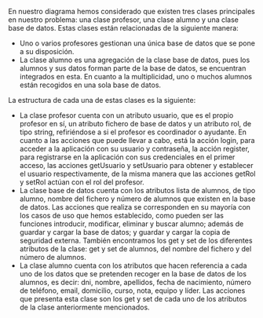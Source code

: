 En nuestro diagrama hemos considerado que existen tres clases principales en nuestro problema: una clase profesor, una clase alumno y una clase base de datos.
Estas clases están relacionadas de la siguiente manera: 
* Uno o varios profesores gestionan una única base de datos que se pone a su disposición. 
* La clase alumno es una agregación de la clase base de datos, pues los alumnos y sus datos forman parte de la base de datos, se encuentran integrados en esta. En cuanto a la multiplicidad, uno o muchos alumnos están recogidos en una sola base de datos.

La estructura de cada una de estas clases es la siguiente:
* La clase profesor cuenta con un atributo usuario, que es el propio profesor en sí, un atributo fichero de base de datos y un atributo rol, de tipo string, refiriéndose a si el profesor es coordinador o ayudante. En cuanto a las acciones que puede llevar a cabo, está la acción login, para acceder a la aplicación con su usuario y contraseña, la acción register, para registrarse en la aplicación con sus credenciales en el primer acceso, las acciones getUsuario y setUsuario para obtener y establecer el usuario respectivamente, de la misma manera que las acciones getRol y setRol actúan con el rol del profesor.
* La clase base de datos cuenta con los atributos lista de alumnos, de tipo alumno, nombre del fichero y número de alumnos que existen en la base de datos. Las acciones que realiza se corresponden en su mayoría con los casos de uso que hemos establecido, como pueden ser las funciones introducir, modificar, eliminar y buscar alumno; además de guardar y cargar la base de datos; y guardar y cargar la copia de seguridad externa. También encontramos los get y set de los diferentes atributos de la clase: get y set de alumnos, del nombre del fichero y del número de alumnos.
* La clase alumno cuenta con los atributos que hacen referencia a cada uno de los datos que se pretenden recoger en la base de datos de los alumnos, es decir: dni, nombre, apellidos, fecha de nacimiento, número de teléfono, email, domicilio, curso, nota, equipo y líder. Las acciones que presenta esta clase son los get y set de cada uno de los atributos de la clase anteriormente mencionados. 
